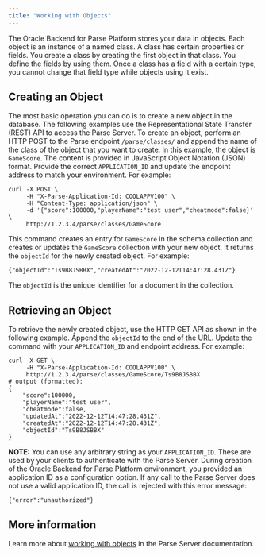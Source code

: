 ```yaml
---
title: "Working with Objects"
---
```


The Oracle Backend for Parse Platform stores your data in objects. Each object is an instance of a named class. A class has certain properties or fields. You
create a class by creating the first object in that class. You define the fields by using them. Once a class has a field with a certain type, you
cannot change that field type while objects using it exist.

## Creating an Object

The most basic operation you can do is to create a new object in the database. The following examples use the Representational State Transfer (REST) API to access
the Parse Server. To create
an object, perform an HTTP POST to the Parse endpoint `/parse/classes/` and append the name of the class of the object that you want to create. In this example, the
object is `GameScore`.  The content is provided in JavaScript Object Notation (JSON) format. Provide the correct `APPLICATION_ID` and update the endpoint address to match
your environment. For example:

```
curl -X POST \
     -H "X-Parse-Application-Id: COOLAPPV100" \
     -H "Content-Type: application/json" \
     -d '{"score":100000,"playerName":"test user","cheatmode":false}' \
     http://1.2.3.4/parse/classes/GameScore
```

This command creates an entry for `GameScore` in the schema collection and creates or updates the `GameScore` collection with your new object. It returns
the `objectId` for the newly created object. For example:

```
{"objectId":"Ts9B8JSBBX","createdAt":"2022-12-12T14:47:28.431Z"}
```

The `objectId` is the unique identifier for a document in the collection.  

## Retrieving an Object 

To retrieve the newly created object, use the HTTP GET API as shown in the following example.  Append the `objectId` to the end of the URL. Update the command
with your `APPLICATION_ID` and endpoint address. For example:

```
curl -X GET \
     -H "X-Parse-Application-Id: COOLAPPV100" \
     http://1.2.3.4/parse/classes/GameScore/Ts9B8JSBBX
# output (formatted):
{
    "score":100000,
    "playerName":"test user",
    "cheatmode":false,
    "updatedAt":"2022-12-12T14:47:28.431Z",
    "createdAt":"2022-12-12T14:47:28.431Z",
    "objectId":"Ts9B8JSBBX"
}
```

**NOTE:** You can use any arbitrary string as your `APPLICATION_ID`. These are used by your clients to authenticate with the Parse Server. During creation of
the Oracle Backend for Parse Platform environment, you provided an application ID as a configuration option. If any call to the Parse Server does not use a
valid application ID, the call is rejected with this error message:

```
{"error":"unauthorized"}
```

## More information

Learn more about [working with objects](https://docs.parseplatform.org/parse-server/guide/#getting-started) in the Parse Server documentation.



